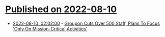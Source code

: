 # [Published on 2022-08-10](index.md)

* [2022-08-10, 02:02:00](https://slashdot.org/story/22/08/09/2237237/groupon-cuts-over-500-staff-plans-to-focus-only-on-mission-critical-activities?utm_source=rss1.0mainlinkanon&utm_medium=feed) - [Groupon Cuts Over 500 Staff, Plans To Focus 'Only On Mission-Critical Activities'](https://slashdot.org/story/22/08/09/2237237/groupon-cuts-over-500-staff-plans-to-focus-only-on-mission-critical-activities?utm_source=rss1.0mainlinkanon&utm_medium=feed)
